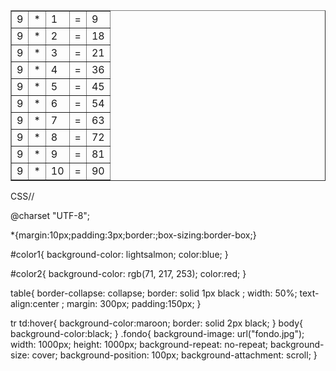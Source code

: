 <!DOCTYPE html>
<html lang="es">
<head>
    <meta charset="UTF-8">
    <title>Ejercicio12</title>
    <link href="capas.Css.css" rel="stylesheet" type="text/css"/>
</head>
<body>
    <div class="fondo">
    <table border=1>
        <tr id="color1">
            <td >9</td>
            <td>*</td>
            <td>1</td>
            <td>=</td>
            <td>9</td>
        </tr>
        <tr id="color2">
            <td>9</td>
            <td>*</td>
            <td>2</td>
            <td>=</td>
            <td>18</td>
        </tr>
        <tr id="color1">
            <td>9</td>
            <td>*</td>
            <td>3</td>
            <td>=</td>
            <td>21</td>
        </tr>
        <tr id="color2">
            <td>9</td>
            <td>*</td>
            <td>4</td>
            <td>=</td>
            <td>36</td>
        </tr>
        <tr id="color1">
            <td>9</td>
            <td>*</td>
            <td>5</td>
            <td>=</td>
            <td>45</td>
        </tr>
        <tr id="color2">
            <td>9</td>
            <td>*</td>
            <td>6</td>
            <td>=</td>
            <td>54</td>
        </tr>
        <tr id="color1">
            <td>9</td>
            <td>*</td>
            <td>7</td>
            <td>=</td>
            <td>63</td>
        </tr>
        <tr id="color2">
            <td>9</td>
            <td>*</td>
            <td>8</td>
            <td>=</td>
            <td>72</td>
        </tr>
        <tr id="color1">
            <td>9</td>
            <td>*</td>
            <td>9</td>
            <td>=</td>
            <td>81</td>
        </tr>
        <tr id="color2">
            <td>9</td>
            <td>*</td>
            <td>10</td>
            <td>=</td>
            <td>90</td>
        </tr>
    </table>
</div>
    
</body>
</html>

CSS//

@charset "UTF-8";

*{margin:10px;padding:3px;border:;box-sizing:border-box;}

#color1{
    background-color: lightsalmon;
    color:blue;
}

#color2{
    background-color: rgb(71, 217, 253);
    color:red;
}

table{
    border-collapse: collapse;
    border: solid 1px black ;
    width: 50%;
    text-align:center ;
    margin: 300px;
    padding:150px;
}

tr td:hover{
    background-color:maroon;
    border: solid 2px black;
}
body{
    background-color:black;
}
.fondo{
    background-image: url("fondo.jpg");
    width: 1000px;
    height: 1000px;
    background-repeat: no-repeat; 
    background-size: cover;
    background-position: 100px;
    background-attachment: scroll;
}
